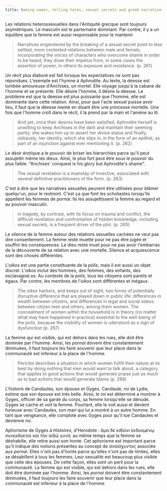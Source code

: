 ```yaml
---
title: Naming names, telling tales, sexual secrets and greek narrative - compte rendu
---
```


Les relations heterossexuelles dans l'Antiquité grecque sont toujours asymétriques. Le masculin est le parternaire dominant. 
Par contre, il y a un équilibre que la femme est aussi responsable pour le mantenir

> Narratives engendered by the breaking of a sexual secret point to less settled, more contested relations between male and female; incorporating the voices of characters who overcome shame in order to be heard, they draw their impetus from, in some cases the assertion of power, in others its exposure and resistance. (p. 261)

Un récit plus élaboré est fait lorsque les expectatives ne sont pas répondues. L'exemple est l'hymne à Aphrodite. Au texte, la déesse est tombée amoureuse d'Anchises, un mortel. Elle voyage jusqu'à la cabane de l'homme et se présente. Elle désire l'homme, il désire la déesse. Le problème est que la déesse est plus puissante que l'homme, elle est dominante dans cette relation. Ainsi, pour que l'acte sexuel puisse avoir lieu, il faut que la déesse mente en disant être une princesse mortelle. Une fois que l'homme croît dans le récit, il la prend par la main et l'amène au lit.

> And yet, once their desires have been satisfied, Aphrodite herself is unwilling to keep Anchises in the dark and maintain their seeming parity; she wakes him up to assert her divine status and finally, obliquely, her identity, which she slips in, in the form of an epithet, as part of an injunction against ever mentioning it. (p. 262)

Le désir érotique a le pouvoir de briser les hierarchies parce qu'il peut assujettir même les dieux. Ainsi, le plus fort peut être sous le pouvoir du plus faible. "Anchises' conquest is his glory but Aphrodite's shame". 

> The sexual revelation is a mainstay of invective, associated with several definitive practitioners of the form. (p. 263)

C'est à dire que les narratives sexuelles peuvent être utilisées pour blâmer quelqu'un, pour le restreint. C'est ça que font les scholiastes lorsqu'ils appellent les femmes de *pornai*. Ils les assujettissent la femme au regard et au pouvoir masculin.

> in tragedy, by contrast, with its focus on trauma and conflict, the difficult revelation and confrontation of hidden knowledge, including sexual secrets, is a frequent driver of the plot. (p. 265)

Le silence de la femme autour des relations sexuelles cachées ne veut pas dire consentement. La femme reste muette pour ne pas être jugée et souffrir les conséquences. Le dieu reste muet pour ne pas avoir l'embarras de la découverte de sa relation avec une mortelle. Silence et acquiescence sont des choses différentes.

L'*oikos* est une partie constituante de la *pólis*, mais il est aussi un objet discret. L'*oikos* inclut des hommes, des femmes, des enfants, des esclavagisé.es. Au contexte de la *polis*, tous les citoyens sont pareils et égaux. Par contre, les membres de l'*oikos* sont différentes et inégaux. 

> The *oikos* harbors, and keeps out of sight, two forms of potentially disruptive difference that are played down in public life: differences in wealth between citizens, and differences in legal and social status between citizen men and others, among them women. 
> The concealment of women within the household is in theory (no matter what may have happened in practice) essential to the well-being of the *polis*, because the visibility of women is uderstood as a sign of dysfunction (p. 267)

La femme qui est visible, qui est dehors dans les rues, elle doit être dominée par l'homme. Ainsi, les *pornai* doivent être constantement diminuées, il faut toujours les faire souvenir que leur place dans la communauté est inferieur à la place de l'homme.

> Pericles describes a situation in which women fulfill their nature at its best by doing nothing that men would want to talk about, a category that applies to good actions that would generate praise just as much as to bad actions that would generate blame (p. 268)

L'histoire de Candaules, son épouse et Gyges. Candaule, roi de Lydie, estime que son épouse est très belle. Ainsi, le roi est déterminé a montrer à Gyges, officier de sa garde du corps, sa femme lorsqu'elle se dénude. Gyges se cache et voit la femme. Pourtant, elle le voit aussi et devient furieuse avec Candaules, son mari qui lui a montré à un autre homme. En tant que vengeance, elle complote avec Gyges pour qu'il tue Candaules et devienne roi. 

Aphorisme de Gyges à *Histoires*, d'Herodote&nbsp;: ἅμα δὲ κιθῶνι ἐκδυομένῳ συνεκδύεται καὶ τὴν αἰδῶ γυνή: au même temps que la femme se déshabille, elle retire aussi son honte. 
Cet aphorisme est important parce qu'il indique des notions présentes au concept de *ἀναίσχυντος* associée aux *pornai*. Elles n'ont pas d'honte parce qu'elles n'ont pas de limites, elles se désabillent à tous les femmes. Leur sexualité est beaucoup plus visible que celle des épouses. De cette façon, elles sont un peril pour la communauté. La femme qui est visible, qui est dehors dans les rues, elle doit être dominée par l'homme. Ainsi, les *pornai* doivent être constantement diminuées, il faut toujours les faire souvenir que leur place dans la communauté est inferieur à la place de l'homme.